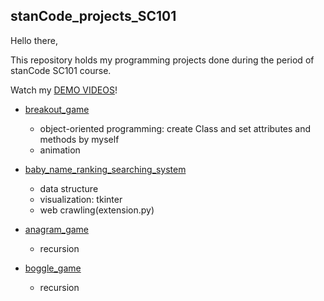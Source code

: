 ## stanCode_projects_SC101

Hello there,

This repository holds my programming projects done during the period of stanCode SC101 course.

Watch my [DEMO VIDEOS](https://drive.google.com/drive/folders/1cxHy-ISk9fS147xfG1uUQu6mLmPl1fkx?usp=sharing)!


* [breakout_game](https://github.com/nano19595/stanCode_projects_SC101/tree/main/stanCode_projects_SC101/breakout_game)
  * object-oriented programming: create Class and set attributes and methods by myself 
  * animation

* [baby_name_ranking_searching_system](https://github.com/nano19595/stanCode_projects_SC101/tree/main/stanCode_projects_SC101/baby_name_ranking_searching_system)
  * data structure 
  * visualization: tkinter
  * web crawling(extension.py)

* [anagram_game](https://github.com/nano19595/stanCode_projects_SC101/tree/main/stanCode_projects_SC101/anagram_game)
  * recursion

* [boggle_game](https://github.com/nano19595/stanCode_projects_SC101/tree/main/stanCode_projects_SC101/boggle_game)
  * recursion
